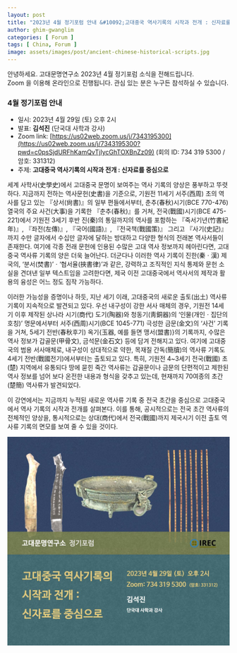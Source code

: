 ```yaml
---
layout: post
title: "2023년 4월 정기포럼 안내 &#10092;고대중국 역사기록의 시작과 전개 : 신자료를 중심으로&#10093;"
author: ghim-gwanglim
categories: [ Forum ]
tags: [ China, Forum ]
image: assets/images/post/ancient-chinese-historical-scripts.jpg
---
```


안녕하세요. 고대문명연구소 2023년 4월 정기포럼 소식을 전해드립니다.<br> 
Zoom 을 이용해 온라인으로 진행됩니다. 관심 있는 분은 누구든 참석하실 수 있습니다. 

### 4월 정기포럼 안내
- 일시: 2023년 4월 29일 (토) 오후 2시
- 발표: __김석진__ (단국대 사학과 강사) 
- Zoom link: [https://us02web.zoom.us/j/7343195300](https://us02web.zoom.us/j/7343195300?pwd=c0psSjdURFhKamQvTjIycGhTOXBnZz09)
  (회의 ID: 734 319 5300 / 암호: 331312)
- 주제: __고대중국 역사기록의 시작과 전개 : 신자료를 중심으로__

세계 사학사(史學史)에서 고대중국 문명이 보여주는 역사 기록의 양상은 풍부하고 뚜렷하다. 지금까지 전하는 역사문헌(史書)을 기준으로, 기원전 11세기 서주(西周) 초의 역사를 담고 있는 『상서(尙書)』의 일부 편들에서부터, 춘추(春秋)시기(BCE 770-476) 열국의 주요 사건(大事)을 기록한 『춘추(春秋)』를 거쳐, 전국(戰國)시기(BCE 475-221)에서 기원전 3세기 후반 진(秦)의 통일까지의 역사를 포함하는 『죽서기년(竹書紀年)』, 『좌전(左傳)』, 『국어(國語)』, 『전국책(戰國策)』 그리고 『사기(史記)』까지 수만 글자에서 수십만 글자에 달하는 방대하고 다양한 형식의 전래본 역사서들이 존재한다. 여기에 각종 전래 문헌에 인용된 수많은 고대 역사 정보까지 헤아린다면, 고대중국 역사류 기록의 양은 더욱 늘어난다. 더군다나 이러한 역사 기록이 진한(秦ㆍ漢) 제국의, ‘분서(焚書)’ㆍ‘협서율(挾書律)’과 같은, 강력하고 조직적인 지식 통제와 문헌 소실을 견뎌낸 일부 텍스트임을 고려한다면, 제국 이전 고대중국에서 역사서의 제작과 활용의 융성은 어느 정도 짐작 가능하다.

이러한 가능성을 증명이나 하듯, 지난 세기 이래, 고대중국의 새로운 출토(出土) 역사류 기록이 지속적으로 발견되고 있다. 우선 내구성이 강한 서사 매체의 경우, 기원전 14세기 이후 제작된 상나라 시기(商代) 도기(陶器)와 청동기(靑銅器)의 ‘인물(개인ㆍ집단의 호칭)’ 명문에서부터 서주(西周)시기(BCE 1045-771) 극성한 금문(金文)의 ‘사건’ 기록을 거쳐, 5세기 전반(春秋후기) 옥기{玉器, 예를 들면 맹서(盟書)}의 기록까지, 수많은 역사 정보가 갑골문(甲骨文), 금석문(金石文) 등에 담겨 전해지고 있다. 여기에 고대중국의 범용 서사매체로, 내구성이 상대적으로 약한, 목재질 간독(簡牘)의 역사류 기록도 4세기 전반(戰國전기)에서부터는 출토되고 있다. 특히, 기원전 4~3세기 전국(戰國) 초(楚) 지역에서 유통되다 땅에 묻힌 죽간 역사류는 갑골문이나 금문의 단편적이고 제한된 역사 정보를 넘어 보다 온전한 내용과 형식을 갖추고 있는데, 현재까지 70여종의 초간(楚簡) 역사류가 발견되었다.

이 강연에서는 지금까지 누적된 새로운 역사류 기록 중 전국 초간을 중심으로 고대중국에서 역사 기록의 시작과 전개를 살펴본다. 이를 통해, 공시적으로는 전국 초간 역사류의 전체적인 양상을, 통시적으로는 상대(商代)에서 전국(戰國)까지 제국시기 이전 출토 역사류 기록의 면모를 보여 줄 수 있을 것이다.


![](/assets/images/post/irec-seminar-poster-2023-04.jpg)
